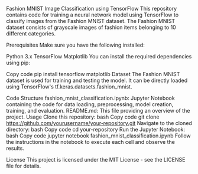 Fashion MNIST Image Classification using TensorFlow
This repository contains code for training a neural network model using TensorFlow to classify images from the Fashion MNIST dataset. The Fashion MNIST dataset consists of grayscale images of fashion items belonging to 10 different categories.

Prerequisites
Make sure you have the following installed:

Python 3.x
TensorFlow
Matplotlib
You can install the required dependencies using pip:

Copy code
pip install tensorflow matplotlib
Dataset
The Fashion MNIST dataset is used for training and testing the model. It can be directly loaded using TensorFlow's tf.keras.datasets.fashion_mnist.

Code Structure
fashion_mnist_classification.ipynb: Jupyter Notebook containing the code for data loading, preprocessing, model creation, training, and evaluation.
README.md: This file providing an overview of the project.
Usage
Clone this repository:
bash
Copy code
git clone https://github.com/yourusername/your-repository.git
Navigate to the cloned directory:
bash
Copy code
cd your-repository
Run the Jupyter Notebook:
bash
Copy code
jupyter notebook fashion_mnist_classification.ipynb
Follow the instructions in the notebook to execute each cell and observe the results.

License
This project is licensed under the MIT License - see the LICENSE file for details.
